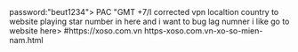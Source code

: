  <update>
<user wifi name:" Be Ut ">
</user>password:"beut1234">
  </Advanced:192.168.1.1>
  <user: wifi name:"Nguyen Hong">
    <DNS1: # https://2402:800:62c7:b53a:bf22:30ba:f169:3137 >
    </MAC: #https://0c:c6:fd:a9:6a:87 >   </update>PAC</fe::80:f09f:b2c2:1140:f28b>
 </update>"GMT +7/I corrected vpn localtion country to website playing star number in here and i want to bug lag numner i like go to website here>
   #https://xoso.com.vn
 <html>
 </html>
 https-xoso.com.vn-xo-so-mien-nam.html
    <a title=" Ipddress corected " href="/whatismyipaddress/ip/vpncorrecting">
<VPN update everyday in 11:00 AM and checking VPN good>
